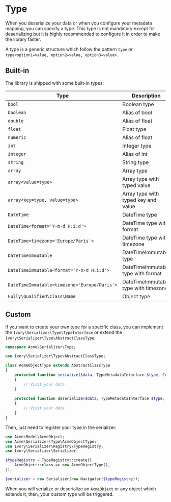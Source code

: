 # Type

When you deserialize your data or when you configure your metadata mapping, you can specify a type. This type is not 
mandatory except for deserializing but it is highly recommended to configure it in order to make the library faster.

A type is a generic structure which follow the pattern `type` or `type<option1=value, option2=value, option3=value>`.

## Built-in

The library is shipped with some built-in types:

| Type                                         | Description                          |
| -------------------------------------------- | ------------------------------------ |
| `bool`                                       | Boolean type                         |
| `boolean`                                    | Alias of bool                        |
| `double`                                     | Alias of float                       |
| `float`                                      | Float type                           |
| `numeric`                                    | Alias of float                       |
| `int`                                        | Integer type                         |
| `integer`                                    | Alias of int                         |
| `string`                                     | String type                          |
| `array`                                      | Array type                           |
| `array<value=type>`                          | Array type with typed value          |
| `array<key=type, value=type>`                | Array type with typed key and value  |
| `DateTime`                                   | DateTime type                        |
| `DateTime<format='Y-m-d H:i:d'>`             | DateTime type with format            |
| `DateTime<timezone='Europe/Paris'>`          | DateTime type with timezone          |
| `DateTimeImmutable`                          | DateTimeImmutable type               |
| `DateTimeImmutable<format='Y-m-d H:i:d'>`    | DateTimeImmutable type with format   |
| `DateTimeImmutable<timezone='Europe/Paris'>` | DateTimeImmutable type with timezone |
| `Fully\Qualified\Class\Name`                 | Object type                          |

## Custom

If you want to create your own type for a specific class, you can implement the `Ivory\Serializer\Type\TypeInterface`
or extend the `Ivory\Serializer\Type\AbstractClassType`:

``` php
namespace Acme\Serializer\Type;

use Ivory\Serializer\Type\AbstractClassType;

class AcmeObjectType extends AbstractClassType
{
    protected function serialize($data, TypeMetadataInterface $type, ContextInterface $context)
    {
        // Visit your data
    }
    
    protected function deserialize($data, TypeMetadataInterface $type, ContextInterface $context)
    {
        // Visit your data
    }
}
```

Then, just need to register your type in the serializer:

``` php
use Acme\Model\AcmeObject;
use Acme\Serializer\Type\AcmeObjectType;
use Ivory\Serializer\Registry\TypeRegistry;
use Ivory\Serializer\Serializer;

$typeRegistry = TypeRegistry::create([
    AcmeObject::class => new AcmeObjectType(), 
]);

$serializer = new Serializer(new Navigator($typeRegistry));
```

When you will serialize or deserialize an `AcmeObject` or any object which extends it, then, your custom type will be 
triggered. 
